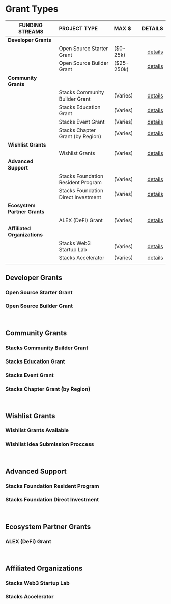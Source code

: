 # Grant Types

| FUNDING STREAMS              | PROJECT TYPE                        | MAX $      |                                         DETAILS |
| ---------------------------- | :---------------------------------- | :--------- | ----------------------------------------------: |
| **Developer Grants**         |                                     |
|                              | Open Source Starter Grant           | ($0-25k)   |           [details](#open-source-starter-grant) |
|                              | Open Source Builder Grant           | ($25-250k) |           [details](#open-source-builder-grant) |
| **Community Grants**         |                                     |            |
|                              | Stacks Community Builder Grant      | (Varies)   |      [details](#stacks-community-builder-grant) |
|                              | Stacks Education Grant              | (Varies)   |              [details](#stacks-education-grant) |
|                              | Stacks Event Grant                  | (Varies)   |                  [details](#stacks-event-grant) |
|                              | Stacks Chapter Grant (by Region)    | (Varies)   |      [details](#stacks-chapter-grant-by-region) |
| **Wishlist Grants**          |                                     |            |
|                              | Wishlist Grants                     | (Varies)   |                     [details](#wishlist-grants) |
| **Advanced Support**         |                                     |            |
|                              | Stacks Foundation Resident Program  | (Varies)   |  [details](#stacks-foundation-resident-program) |
|                              | Stacks Foundation Direct Investment | (Varies)   | [details](#stacks-foundation-direct-investment) |
| **Ecosystem Partner Grants** |                                     |            |
|                              | ALEX (DeFi) Grant                   | (Varies)   |                     [details](#alex-defi-grant) |
| **Affiliated Organizations** |                                     |            |
|                              | Stacks Web3 Startup Lab             | (Varies)   |             [details](#stacks-web3-startup-lab) |
|                              | Stacks Accelerator                  | (Varies)   |                  [details](#stacks-accelerator) |
|                              |                                     |

## Developer Grants

### Open Source Starter Grant

### Open Source Builder Grant

</br>

## Community Grants

### Stacks Community Builder Grant

### Stacks Education Grant

### Stacks Event Grant

### Stacks Chapter Grant (by Region)

</br>

## Wishlist Grants

### Wishlist Grants Available

### Wishlist Idea Submission Proccess

</br>

## Advanced Support

### Stacks Foundation Resident Program

### Stacks Foundation Direct Investment

</br>

## Ecosystem Partner Grants

### ALEX (DeFi) Grant

</br>

## Affiliated Organizations

### Stacks Web3 Startup Lab

### Stacks Accelerator
